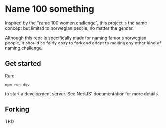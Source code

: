 # Name 100 something

Inspired by the "[name 100 women challenge](https://knowyourmeme.com/memes/name-100-women-challenge)", this project is the same concept but limited to norwegian people, no matter the gender.

Although this repo is specifically made for naming famous norwegian people, it should be fairly easy to fork and adapt to making any other kind of naming challenge.

## Get started

Run:

```
npm run dev
```

to start a development server. See NextJS' documentation for more details.

## Forking

TBD
